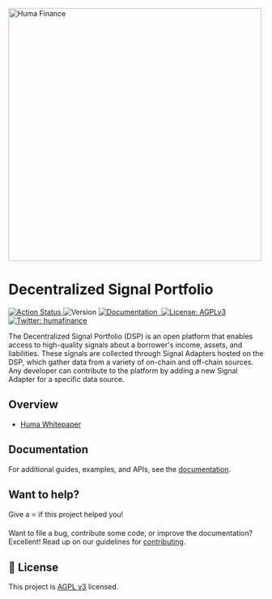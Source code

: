 <p align="left">
  <a href="https://huma.finance"><img src="https://user-images.githubusercontent.com/5999398/210867640-95c8944c-fcd0-4199-9f08-b0ae6eda70c0.jpg" alt="Huma Finance" width="500px"></a>
</p>

# Decentralized Signal Portfolio

<p>
  <a href="https://github.com/00labs/huma-signals/actions](https://github.com/00labs/huma-signals/actions" target="_blank">
    <img alt="Action Status" src="https://github.com/00labs/huma-signals/actions/workflows/ci.yaml/badge.svg">
  </a>
  <img alt="Version" src="https://img.shields.io/badge/version-0.1.0-blue.svg?cacheSeconds=2592000" />
  <a href="https://docs.huma.finance/" target="_blank">
    <img alt="Documentation" src="https://img.shields.io/badge/documentation-yes-brightgreen.svg" />
  </a>
  <a href="https://discord.gg/7e2fdMSCZr">
    <img alt="" src="https://badgen.net/badge/Join/HUMAnity%20Discord/cyan?icon=discor">
  </a>
  <a href="https://www.gnu.org/licenses/agpl-3.0.en.html" target="_blank">
    <img alt="License: AGPLv3" src="https://img.shields.io/badge/License-AGPLv3-yellow.svg" />
  </a>
  <a href="https://twitter.com/humafinance" target="_blank">
    <img alt="Twitter: humafinance" src="https://img.shields.io/twitter/follow/humafinance.svg?style=social" />
  </a>
</p>

The Decentralized Signal Portfolio (DSP) is an open platform that enables access to high-quality signals about a borrower's income, assets, and liabilities. These signals are collected through Signal Adapters hosted on the DSP, which gather data from a variety of on-chain and off-chain sources. Any developer can contribute to the platform by adding a new Signal Adapter for a specific data source.

## Overview

- [Huma Whitepaper](https://docs.huma.finance/)

## Documentation

For additional guides, examples, and APIs, see the [documentation](./docs/).

## Want to help?

Give a ⭐️ if this project helped you!

Want to file a bug, contribute some code, or improve the documentation? Excellent! Read up on our guidelines for [contributing](.docs/../docs/contributing.md).

## 📝 License

This project is [AGPL v3](https://www.gnu.org/licenses/agpl-3.0.en.html) licensed.
